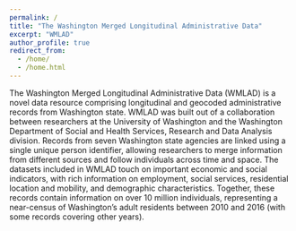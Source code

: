 ```yaml
---
permalink: /
title: "The Washington Merged Longitudinal Administrative Data"
excerpt: "WMLAD"
author_profile: true
redirect_from: 
  - /home/
  - /home.html
---
```



The Washington Merged Longitudinal Administrative Data (WMLAD) is a novel data resource comprising longitudinal and geocoded administrative records from Washington state. WMLAD was built out of a collaboration between researchers at the University of Washington and the Washington Department of Social and Health Services, Research and Data Analysis division. Records from seven Washington state agencies are linked using a single unique person identifier, allowing researchers to merge information from different sources and follow individuals across time and space. The datasets included in WMLAD touch on important economic and social indicators, with rich information on employment, social services, residential location and mobility, and demographic characteristics. Together, these records contain information on over 10 million individuals, representing a near-census of Washington’s adult residents between 2010 and 2016 (with some records covering other years). 
